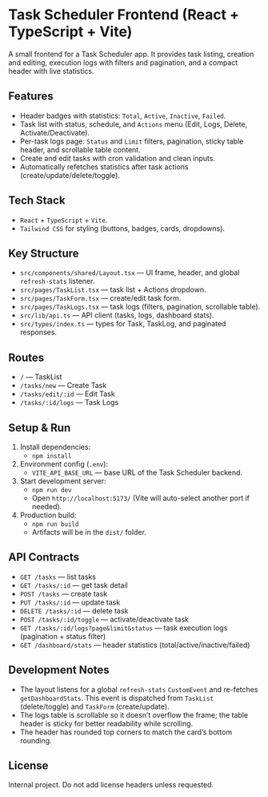 # Task Scheduler Frontend (React + TypeScript + Vite)

A small frontend for a Task Scheduler app. It provides task listing, creation and editing, execution logs with filters and pagination, and a compact header with live statistics.

## Features

- Header badges with statistics: `Total`, `Active`, `Inactive`, `Failed`.
- Task list with status, schedule, and `Actions` menu (Edit, Logs, Delete, Activate/Deactivate).
- Per-task logs page: `Status` and `Limit` filters, pagination, sticky table header, and scrollable table content.
- Create and edit tasks with cron validation and clean inputs.
- Automatically refetches statistics after task actions (create/update/delete/toggle).

## Tech Stack

- `React` + `TypeScript` + `Vite`.
- `Tailwind CSS` for styling (buttons, badges, cards, dropdowns).

## Key Structure

- `src/components/shared/Layout.tsx` — UI frame, header, and global `refresh-stats` listener.
- `src/pages/TaskList.tsx` — task list + Actions dropdown.
- `src/pages/TaskForm.tsx` — create/edit task form.
- `src/pages/TaskLogs.tsx` — task logs (filters, pagination, scrollable table).
- `src/lib/api.ts` — API client (tasks, logs, dashboard stats).
- `src/types/index.ts` — types for Task, TaskLog, and paginated responses.

## Routes

- `/` — TaskList
- `/tasks/new` — Create Task
- `/tasks/edit/:id` — Edit Task
- `/tasks/:id/logs` — Task Logs

## Setup & Run

1. Install dependencies:
   - `npm install`
2. Environment config (`.env`):
   - `VITE_API_BASE_URL` — base URL of the Task Scheduler backend.
3. Start development server:
   - `npm run dev`
   - Open `http://localhost:5173/` (Vite will auto-select another port if needed).
4. Production build:
   - `npm run build`
   - Artifacts will be in the `dist/` folder.

## API Contracts

- `GET /tasks` — list tasks
- `GET /tasks/:id` — get task detail
- `POST /tasks` — create task
- `PUT /tasks/:id` — update task
- `DELETE /tasks/:id` — delete task
- `POST /tasks/:id/toggle` — activate/deactivate task
- `GET /tasks/:id/logs?page&limit&status` — task execution logs (pagination + status filter)
- `GET /dashboard/stats` — header statistics (total/active/inactive/failed)

## Development Notes

- The layout listens for a global `refresh-stats` `CustomEvent` and re-fetches `getDashboardStats`. This event is dispatched from `TaskList` (delete/toggle) and `TaskForm` (create/update).
- The logs table is scrollable so it doesn’t overflow the frame; the table header is sticky for better readability while scrolling.
- The header has rounded top corners to match the card’s bottom rounding.

## License

Internal project. Do not add license headers unless requested.
